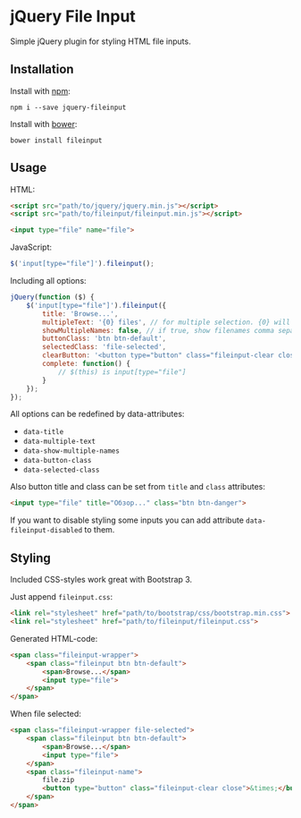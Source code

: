 # jQuery File Input

Simple jQuery plugin for styling HTML file inputs.

## Installation

Install with [npm](https://www.npmjs.com/):

```
npm i --save jquery-fileinput
```

Install with [bower](https://bower.io/):

```
bower install fileinput
```

## Usage

HTML:

```html
<script src="path/to/jquery/jquery.min.js"></script>
<script src="path/to/fileinput/fileinput.min.js"></script>
```

```html
<input type="file" name="file">
```

JavaScript:

```js
$('input[type="file"]').fileinput();
```

Including all options:

```js
jQuery(function ($) {
    $('input[type="file"]').fileinput({
        title: 'Browse...',
        multipleText: '{0} files', // for multiple selection. {0} will be replaced with number of seleted files
        showMultipleNames: false, // if true, show filenames comma separated instead text from multipleText
        buttonClass: 'btn btn-default',
        selectedClass: 'file-selected',
        clearButton: '<button type="button" class="fileinput-clear close">&times;</button>',
        complete: function() {
            // $(this) is input[type="file"]
        }
    });
});
```

All options can be redefined by data-attributes:

- `data-title`
- `data-multiple-text`
- `data-show-multiple-names`
- `data-button-class`
- `data-selected-class`

Also button title and class can be set from `title` and `class` attributes:

```html
<input type="file" title="Обзор..." class="btn btn-danger">
```

If you want to disable styling some inputs you can add attribute `data-fileinput-disabled` to them.

## Styling

Included CSS-styles work great with Bootstrap 3.

Just append `fileinput.css`:

```html
<link rel="stylesheet" href="path/to/bootstrap/css/bootstrap.min.css">
<link rel="stylesheet" href="path/to/fileinput/fileinput.css">
```

Generated HTML-code:

```html
<span class="fileinput-wrapper">
    <span class="fileinput btn btn-default">
        <span>Browse...</span>
        <input type="file">
    </span>
</span>
```

When file selected:

```html
<span class="fileinput-wrapper file-selected">
    <span class="fileinput btn btn-default">
        <span>Browse...</span>
        <input type="file">
    </span>
    <span class="fileinput-name">
        file.zip
        <button type="button" class="fileinput-clear close">&times;</button>
    </span>
</span>
```
